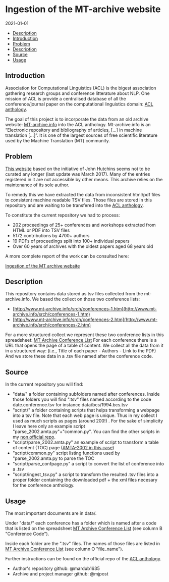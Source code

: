 # Ingestion of the MT-archive website

2021-01-01
- [Description](#Description)
- [Introduction](#Introduction)
- [Problem](#Problem)
- [Description](#Description)
- [Source](#Source)
- [Usage](#Usage)

## Introduction

Association for Computational Linguistics (ACL) is the bigest association gathering research groups and conference litterature about NLP. One mission of ACL is provide a centralised database of all the conference/journal paper on the computational linguistics domain: [ACL anthology](https://www.aclweb.org/anthology/).

The goal of this project is to incorporate the data from an old archive website: [MT-archive.info](http://www.mt-archive.info/) into the ACL anthology.
    Mt-archive.info is an “Electronic repository and bibliography of articles, [...] in machine translation [...]”. It is one of the largest sources of free scientific literature used by the Machine Translation (MT) community.

## Problem
[This website](http://www.mt-archive.info/) based on the initiative of John Hutchins seems not to be curated any longer (last update was March 2017). Many of the entries registered in it are not accessible by other means. This archive relies on the maintenance of its sole author.

To remedy this we have extracted the data from inconsistent html/pdf files to consistent machine readable TSV files. Those files are stored in this repository and are waiting to be transfered into the [ACL anthology](https://www.aclweb.org/anthology/).

To constitute the current repository we had to process:

- 202 proceedings of 25+ conferences and workshops extracted from HTML or PDF into TSV files
- 5172 contributions by 4700+ authors
- 19 PDFs of proceedings split into 100+ individual papers
- Over 60 years of archives with the oldest papers aged 68 years old

A more complete report of the work can be consulted here:

[Ingestion of the MT archive website](https://docs.google.com/document/d/1yJRzxHQ_r316HRdC8z9IoeML_zVmAV08T2KsqXk3az4/edit?usp=sharing)




## Description

This repository contains data stored as tsv files collected from the mt-archive.info.
We based the collect on those two conference lists:
- [http://www.mt-archive.info/srch/conferences-1.htm](http://www.mt-archive.info/srch/conferences-1.htm)
- [http://www.mt-archive.info/srch/conferences-2.htm](http://www.mt-archive.info/srch/conferences-2.htm)

For a more structured collect we represent these two conference lists in this spreadsheet:
[MT Archive Conference List](https://docs.google.com/spreadsheets/d/1fpxmdV_BPwR6BQHyU9VJQxXeSOmy4__5nQCHBEviyAw/edit?usp=sharing)
For each conference there is a URL that opens the page of a table of content. We  collect all the data from it in a structured way:  (i.e., Title of each paper - Authors - Link to the PDF)
And we store these data in a .tsv file named after the conference code.


## Source

In the current repository you will find:
* "data/" a folder containing subfolders named after conferences. Inside those folders you will find ".tsv" files named according to the code date.conference.tsv for instance data/bcs/1994.bcs.tsv
* "script/" a folder containing scripts that helps transforming a webpage into a tsv file. Note that each web page is unique. Thus in my collect I used as much scripts as pages (around 200!) . For the sake of simplicity I leave here only an example script "parse_2002.amta.py"+"common.py". You can find the other scripts in my [non official repo](https://github.com/mardub1635/mt-archive-workdir/).
* "script/parse_2002.amta.py" an example of script to transform a table of content (TOC) page ([AMTA-2002 in this case](http://www.mt-archive.info/00/AMTA-2002-TOC.htm))
* "script/common.py" script listing functions used by "parse_2002.amta.py to parse the TOC
* "script/parse_confpage.py" a script to convert the list of conference into a .tsv
* "script/ingest_tsv.py" a script to transform the resulted .tsv files into a proper folder containing the downloaded pdf + the xml files necesary for the conference anthology.



## Usage

The most important documents are in data/.

Under "data/" each conference has a folder which is named after a code that is listed on the spreadsheet [MT Archive Conference List](https://docs.google.com/spreadsheets/d/1fpxmdV_BPwR6BQHyU9VJQxXeSOmy4__5nQCHBEviyAw/edit?usp=sharing) (see column B "Conference Code").

Inside each folder are the ".tsv" files. The names of those files are listed in [MT Archive Conference List](https://docs.google.com/spreadsheets/d/1fpxmdV_BPwR6BQHyU9VJQxXeSOmy4__5nQCHBEviyAw/edit?usp=sharing) (see column O "file_name").

Further instructions can be found on the official repo of the [ACL anthology](https://github.com/acl-org/acl-anthology).

+ Author's repository github: @mardub1635 
+ Archive and project manager github: @mjpost